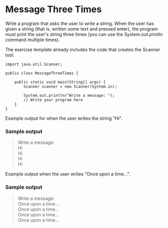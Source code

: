# Message Three Times

Write a program that asks the user to write a string. When the user has given a string (that is, written some text and pressed enter), the program must print the user's string three times (you can use the System.out.println command multiple times).

The exercise template already includes the code that creates the Scanner tool.

```
import java.util.Scanner;

public class MessageThreeTimes {

    public static void main(String[] args) {
        Scanner scanner = new Scanner(System.in);

        System.out.println("Write a message: ");
        // Write your program here
    }
}
```
Example output for when the user writes the string "Hi".

### Sample output

>Write a message: <br>
>Hi <br>
>Hi <br>
>Hi <br>
>Hi <br>

Example output when the user writes "Once upon a time...".
### Sample output

>Write a message: <br>
>Once upon a time... <br>
>Once upon a time... <br>
>Once upon a time... <br>
>Once upon a time... <br>